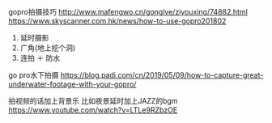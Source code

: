 gopro拍摄技巧 http://www.mafengwo.cn/gonglve/ziyouxing/74882.html <br/>
https://www.skyscanner.com.hk/news/how-to-use-gopro201802
1. 延时摄影
2. 广角(地上挖个洞)
3. 连拍 ＋ 防水 

go pro水下拍摄 https://blog.padi.com/cn/2019/05/09/how-to-capture-great-underwater-footage-with-your-gopro/


拍视频的话加上背景乐
比如夜景延时加上JAZZ的bgm https://www.youtube.com/watch?v=LTLe9RZbzOE
